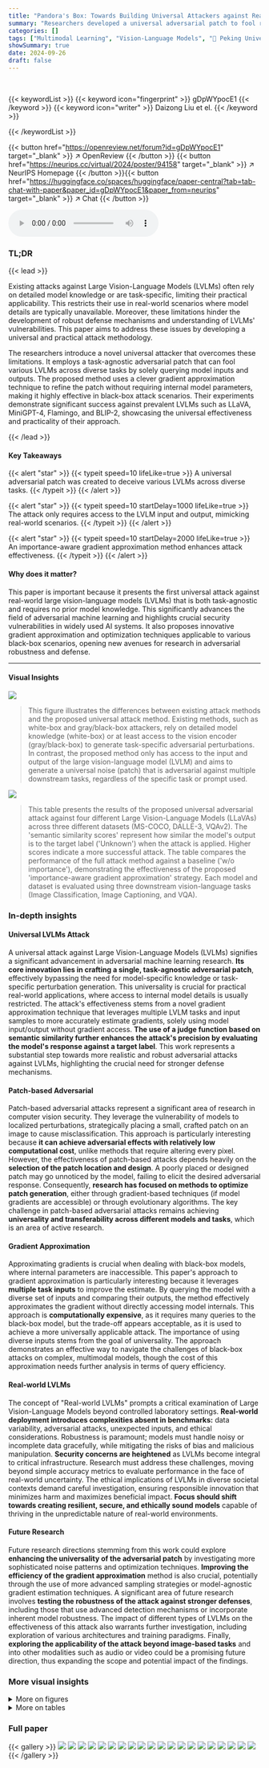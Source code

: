 ```yaml
---
title: "Pandora's Box: Towards Building Universal Attackers against Real-World Large Vision-Language Models"
summary: "Researchers developed a universal adversarial patch to fool real-world large vision-language models (LVLMs) across multiple tasks, without needing access to internal model details."
categories: []
tags: ["Multimodal Learning", "Vision-Language Models", "🏢 Peking University",]
showSummary: true
date: 2024-09-26
draft: false
---
```


<br>

{{< keywordList >}}
{{< keyword icon="fingerprint" >}} gDpWYpocE1 {{< /keyword >}}
{{< keyword icon="writer" >}} Daizong Liu et el. {{< /keyword >}}
 
{{< /keywordList >}}

{{< button href="https://openreview.net/forum?id=gDpWYpocE1" target="_blank" >}}
↗ OpenReview
{{< /button >}}
{{< button href="https://neurips.cc/virtual/2024/poster/94158" target="_blank" >}}
↗ NeurIPS Homepage
{{< /button >}}{{< button href="https://huggingface.co/spaces/huggingface/paper-central?tab=tab-chat-with-paper&paper_id=gDpWYpocE1&paper_from=neurips" target="_blank" >}}
↗ Chat
{{< /button >}}



<audio controls>
    <source src="https://ai-paper-reviewer.com/gDpWYpocE1/podcast.wav" type="audio/wav">
    Your browser does not support the audio element.
</audio>


### TL;DR


{{< lead >}}

Existing attacks against Large Vision-Language Models (LVLMs) often rely on detailed model knowledge or are task-specific, limiting their practical applicability.  This restricts their use in real-world scenarios where model details are typically unavailable. Moreover, these limitations hinder the development of robust defense mechanisms and understanding of LVLMs' vulnerabilities.  This paper aims to address these issues by developing a universal and practical attack methodology.

The researchers introduce a novel universal attacker that overcomes these limitations.  It employs a task-agnostic adversarial patch that can fool various LVLMs across diverse tasks by solely querying model inputs and outputs.  The proposed method uses a clever gradient approximation technique to refine the patch without requiring internal model parameters, making it highly effective in black-box attack scenarios.  Their experiments demonstrate significant success against prevalent LVLMs such as LLaVA, MiniGPT-4, Flamingo, and BLIP-2, showcasing the universal effectiveness and practicality of their approach.

{{< /lead >}}


#### Key Takeaways

{{< alert "star" >}}
{{< typeit speed=10 lifeLike=true >}} A universal adversarial patch was created to deceive various LVLMs across diverse tasks. {{< /typeit >}}
{{< /alert >}}

{{< alert "star" >}}
{{< typeit speed=10 startDelay=1000 lifeLike=true >}} The attack only requires access to the LVLM input and output, mimicking real-world scenarios. {{< /typeit >}}
{{< /alert >}}

{{< alert "star" >}}
{{< typeit speed=10 startDelay=2000 lifeLike=true >}} An importance-aware gradient approximation method enhances attack effectiveness. {{< /typeit >}}
{{< /alert >}}

#### Why does it matter?
This paper is important because it presents the first universal attack against real-world large vision-language models (LVLMs) that is both task-agnostic and requires no prior model knowledge.  This significantly advances the field of adversarial machine learning and highlights crucial security vulnerabilities in widely used AI systems.  It also proposes innovative gradient approximation and optimization techniques applicable to various black-box scenarios, opening new avenues for research in adversarial robustness and defense.

------
#### Visual Insights



![](https://ai-paper-reviewer.com/gDpWYpocE1/figures_1_1.jpg)

> This figure illustrates the differences between existing attack methods and the proposed universal attack method.  Existing methods, such as white-box and gray/black-box attackers, rely on detailed model knowledge (white-box) or at least access to the vision encoder (gray/black-box) to generate task-specific adversarial perturbations. In contrast, the proposed method only has access to the input and output of the large vision-language model (LVLM) and aims to generate a universal noise (patch) that is adversarial against multiple downstream tasks, regardless of the specific task or prompt used.





![](https://ai-paper-reviewer.com/gDpWYpocE1/tables_6_1.jpg)

> This table presents the results of the proposed universal adversarial attack against four different Large Vision-Language Models (LLaVAs) across three different datasets (MS-COCO, DALLE-3, VQAv2).  The 'semantic similarity scores' represent how similar the model's output is to the target label ('Unknown') when the attack is applied.  Higher scores indicate a more successful attack.  The table compares the performance of the full attack method against a baseline ('w/o importance'), demonstrating the effectiveness of the proposed 'importance-aware gradient approximation' strategy.  Each model and dataset is evaluated using three downstream vision-language tasks (Image Classification, Image Captioning, and VQA).





### In-depth insights


#### Universal LVLMs Attack
A universal attack against Large Vision-Language Models (LVLMs) signifies a significant advancement in adversarial machine learning research.  **Its core innovation lies in crafting a single, task-agnostic adversarial patch**, effectively bypassing the need for model-specific knowledge or task-specific perturbation generation. This universality is crucial for practical real-world applications, where access to internal model details is usually restricted. The attack's effectiveness stems from a novel gradient approximation technique that leverages multiple LVLM tasks and input samples to more accurately estimate gradients, solely using model input/output without gradient access.  **The use of a judge function based on semantic similarity further enhances the attack's precision by evaluating the model's response against a target label**. This work represents a substantial step towards more realistic and robust adversarial attacks against LVLMs, highlighting the crucial need for stronger defense mechanisms.

#### Patch-based Adversarial
Patch-based adversarial attacks represent a significant area of research in computer vision security.  They leverage the vulnerability of models to localized perturbations, strategically placing a small, crafted patch on an image to cause misclassification. This approach is particularly interesting because **it can achieve adversarial effects with relatively low computational cost**, unlike methods that require altering every pixel.  However, the effectiveness of patch-based attacks depends heavily on the **selection of the patch location and design**.  A poorly placed or designed patch may go unnoticed by the model, failing to elicit the desired adversarial response. Consequently, **research has focused on methods to optimize patch generation**, either through gradient-based techniques (if model gradients are accessible) or through evolutionary algorithms.  The key challenge in patch-based adversarial attacks remains achieving **universality and transferability across different models and tasks**, which is an area of active research.

#### Gradient Approximation
Approximating gradients is crucial when dealing with black-box models, where internal parameters are inaccessible.  This paper's approach to gradient approximation is particularly interesting because it leverages **multiple task inputs** to improve the estimate. By querying the model with a diverse set of inputs and comparing their outputs, the method effectively approximates the gradient without directly accessing model internals. This approach is **computationally expensive**, as it requires many queries to the black-box model, but the trade-off appears acceptable, as it is used to achieve a more universally applicable attack.  The importance of using diverse inputs stems from the goal of universality. The approach demonstrates an effective way to navigate the challenges of black-box attacks on complex, multimodal models, though the cost of this approximation needs further analysis in terms of query efficiency.

#### Real-world LVLMs
The concept of "Real-world LVLMs" prompts a critical examination of Large Vision-Language Models beyond controlled laboratory settings.  **Real-world deployment introduces complexities absent in benchmarks:** data variability, adversarial attacks, unexpected inputs, and ethical considerations.  Robustness is paramount;  models must handle noisy or incomplete data gracefully, while mitigating the risks of bias and malicious manipulation.   **Security concerns are heightened** as LVLMs become integral to critical infrastructure.  Research must address these challenges, moving beyond simple accuracy metrics to evaluate performance in the face of real-world uncertainty.  The ethical implications of LVLMs in diverse societal contexts demand careful investigation, ensuring responsible innovation that minimizes harm and maximizes beneficial impact.  **Focus should shift towards creating resilient, secure, and ethically sound models** capable of thriving in the unpredictable nature of real-world environments.

#### Future Research
Future research directions stemming from this work could explore **enhancing the universality of the adversarial patch** by investigating more sophisticated noise patterns and optimization techniques.  **Improving the efficiency of the gradient approximation** method is also crucial, potentially through the use of more advanced sampling strategies or model-agnostic gradient estimation techniques.  A significant area of future research involves **testing the robustness of the attack against stronger defenses**, including those that use advanced detection mechanisms or incorporate inherent model robustness.  The impact of different types of LVLMs on the effectiveness of this attack also warrants further investigation, including exploration of various architectures and training paradigms. Finally, **exploring the applicability of the attack beyond image-based tasks** and into other modalities such as audio or video could be a promising future direction, thus expanding the scope and potential impact of the findings.


### More visual insights

<details>
<summary>More on figures
</summary>


![](https://ai-paper-reviewer.com/gDpWYpocE1/figures_3_1.jpg)

> This figure illustrates the proposed universal adversarial attack against real-world Large Vision-Language Models (LVLMs).  It shows a three-stage process: patch initialization, gradient approximation, and iterative updates.  The attack uses a universal adversarial patch applied to various image inputs across different tasks, leveraging only the model's input and output.  A key component is an importance-aware gradient approximation to efficiently optimize the patch without access to internal model details.


![](https://ai-paper-reviewer.com/gDpWYpocE1/figures_7_1.jpg)

> The figure demonstrates the effectiveness of the proposed universal attack. It shows that the attack's effectiveness is not limited to a specific target text ('Unknown') but extends to various other target texts (e.g., 'I cannot answer', 'I am sorry', 'I hate people'). The experiment results are shown in terms of averaged similarity scores on three tasks (Image Classification, Image Caption, VQA) for both the proposed universal attack and a baseline without universality. The results show the superior performance of the universal attack across all three tasks and various target texts.


![](https://ai-paper-reviewer.com/gDpWYpocE1/figures_8_1.jpg)

> This figure visualizes the results of the targeted universal adversarial attack.  It shows several images, each with a clean version and four altered versions. The altered images each include an adversarial patch designed to cause the vision-language model to produce a specific target label (“Unknown”, “I cannot answer”, “I am sorry”, “I hate people”). The results demonstrate that the adversarial patch successfully fools the model, regardless of the specific target label selected, highlighting the universality of the attack. The uniformity of the patch's location across images also emphasizes the approach's task-agnostic nature.


![](https://ai-paper-reviewer.com/gDpWYpocE1/figures_8_2.jpg)

> This figure illustrates the proposed universal adversarial attack against real-world Large Vision-Language Models (LVLMs).  It details a three-stage process: (1) Patch Initialization, where a patch is randomly placed and patterned; (2) Gradient Approximation, where a language-based judge model assesses the LVLM output, and an importance-aware gradient approximation strategy refines the patch; and (3) Patch Optimization, iteratively updating the patch to make it universally adversarial across multiple downstream tasks.


![](https://ai-paper-reviewer.com/gDpWYpocE1/figures_18_1.jpg)

> This figure illustrates the proposed universal adversarial attack against real-world Large Vision-Language Models (LVLMs).  The process involves creating a universal adversarial patch that can be applied to various image inputs and fool different downstream tasks. The patch is optimized using a gradient approximation method that only queries the LVLM's input and output, without needing any model details. A language-based judge model is used to evaluate the LVLM's output and guide the optimization process.


![](https://ai-paper-reviewer.com/gDpWYpocE1/figures_19_1.jpg)

> This figure illustrates the workflow of a universal adversarial attack against Large Vision-Language Models (LVLMs).  It highlights the process of creating a task-agnostic adversarial patch that can fool the model across multiple tasks by only querying the model's input and output. The key components are patch initialization, gradient approximation using an importance-aware strategy, and a judge function to evaluate the model's output based on the target label. The method iteratively refines the patch to enhance its effectiveness across tasks.


![](https://ai-paper-reviewer.com/gDpWYpocE1/figures_22_1.jpg)

> This figure illustrates the proposed universal adversarial attack against real-world Large Vision-Language Models (LVLMs).  It details a three-stage process:  1) Patch Initialization, where a patch is randomly placed on images; 2) Gradient Approximation, leveraging a judge function and importance-aware gradient computation to estimate the gradient without model details; and 3) Patch Optimization, iteratively refining the patch to enhance its adversarial effect across multiple tasks.  The attacker only has access to inputs and outputs of the LVLM, highlighting the practical nature of this attack.


</details>




<details>
<summary>More on tables
</summary>


![](https://ai-paper-reviewer.com/gDpWYpocE1/tables_7_1.jpg)
> This table presents the results of an adversarial attack experiment on the LLaVA model using the DALLE-3 dataset. The experiment aims to evaluate the effectiveness of the attack against different target labels. The attack method is evaluated with and without importance weights in the gradient approximation step. The table shows the semantic similarity scores between the LVLMs output and the attacker's chosen label for four different target labels: 'Unknown', 'I cannot answer', 'I am sorry', and 'I hate people'.  The scores are provided for three downstream tasks: Image Classification, Image Captioning, and VQA (Visual Question Answering), and also the overall average.

![](https://ai-paper-reviewer.com/gDpWYpocE1/tables_7_2.jpg)
> This table compares the performance of the proposed universal and practical attack against the MF-Attack [33], a transfer-based black-box attack.  The comparison uses the ImageNet-1k dataset [83] and focuses on the VQA task to ensure a fair evaluation.  The results highlight the superior performance of the proposed method.

![](https://ai-paper-reviewer.com/gDpWYpocE1/tables_7_3.jpg)
> This table compares the performance of the proposed universal and practical attack against the white-box attack method CroPA [31] on the OpenFlamingo model and MS-COCO dataset. The comparison uses the ASR metric and shows that the proposed attack outperforms CroPA in image classification, image captioning, and VQA tasks, demonstrating its effectiveness.

![](https://ai-paper-reviewer.com/gDpWYpocE1/tables_8_1.jpg)
> This table presents the results of an ablation study conducted to determine the optimal patch size for a universal adversarial attack against the LLaVA and DALLE-3 models.  The study varied the patch size (S<sub>p</sub>) and measured the attack's performance across three image-to-text tasks: Image Classification, Image Captioning, and Visual Question Answering (VQA). The results show how the performance (measured as semantic similarity scores) changes as the patch size is increased, indicating the optimal size for achieving the best attack effectiveness.

![](https://ai-paper-reviewer.com/gDpWYpocE1/tables_9_1.jpg)
> This table shows the attack success rate (ASR) of the proposed universal attack against four different black-box defense strategies.  The ASR is calculated across three image-to-text tasks (Image Classification, Image Captioning, and VQA). The results indicate the robustness of the proposed attack against various defense mechanisms, highlighting its effectiveness even when the model's internal details are not accessible to the attacker.

![](https://ai-paper-reviewer.com/gDpWYpocE1/tables_9_2.jpg)
> This table presents the results of the proposed universal adversarial attack against four different large vision-language models (LLaVA, MiniGPT-4, Flamingo, and BLIP-2) across three different datasets (MS-COCO, DALLE-3, and VQAv2).  The performance is measured using semantic similarity scores between the model's output and the target label 'Unknown.'  The table compares the full attack model to a variant ('w/o importance') that omits the importance-aware weights during gradient approximation, showcasing the impact of this key component on attack effectiveness.  Each model and dataset is tested with three different image-text tasks: Image Classification, Image Captioning, and Visual Question Answering (VQA).

![](https://ai-paper-reviewer.com/gDpWYpocE1/tables_17_1.jpg)
> This table presents the results of the proposed universal adversarial attack against four different large vision-language models (LLaVA, MiniGPT-4, Flamingo, and BLIP-2) across three datasets (MS-COCO, DALLE-3, and VQAv2).  The performance is measured using semantic similarity scores between the model's output and the target label 'Unknown.'  For each model and dataset, the table shows the similarity scores for three different conditions: clean images (no attack), an attack without importance weighting, and the full attack with importance weighting. The results demonstrate the effectiveness of the proposed attack, with the full attack consistently achieving the highest similarity scores.

![](https://ai-paper-reviewer.com/gDpWYpocE1/tables_17_2.jpg)
> This table presents the results of an ablation study investigating the impact of the number of tasks used during the model querying phase of the universal adversarial attack. It compares the attack performance with and without the importance-aware weights, across three different numbers of tasks (1, 2, and 3), and for three downstream tasks (Image Classification, Image Caption, and VQA). The overall performance is also presented.

![](https://ai-paper-reviewer.com/gDpWYpocE1/tables_18_1.jpg)
> This table presents the results of an ablation study on the proposed universal adversarial attack. The experiment varied the number of images used during the patch generation process, while keeping the number of tasks constant at three.  The results show how the attack performance, measured as semantic similarity scores (ImageClassification, ImageCaption, VQA, and Overall), changes with different numbers of images (100, 300, and 500).  The table also compares the performance with and without incorporating importance-aware weights ('w/o importance' vs. 'Full attack').  The study aimed to determine the impact of image diversity on the effectiveness of the universal patch.

![](https://ai-paper-reviewer.com/gDpWYpocE1/tables_20_1.jpg)
> This table presents the results of the universal adversarial attack against four different large vision-language models (LLaVA, MiniGPT-4, Flamingo, and BLIP-2) across three datasets (MS-COCO, DALLE-3, and VQAv2).  The performance metric is the semantic similarity score between the model's output and the target label 'Unknown', which measures how well the model's response aligns with the intended adversarial output.  The table also shows a comparison with a version of the attack that does not employ importance-aware weights in its gradient approximation, highlighting the impact of this technique on the attack's effectiveness.

![](https://ai-paper-reviewer.com/gDpWYpocE1/tables_20_2.jpg)
> This table presents the results of the 'Full Attack' method from the paper, applied to the LLaVA model and DALLE-3 dataset.  Instead of using standard, short target labels, the experiment used longer and more descriptive labels. The table shows the semantic similarity scores between the model's output and the target text for different tasks (Image Classification, Image Caption, and VQA) and overall.

![](https://ai-paper-reviewer.com/gDpWYpocE1/tables_21_1.jpg)
> This table presents the results of the proposed universal adversarial attack against four different Large Vision-Language Models (LVLMs): LLaVA, MiniGPT-4, Flamingo, and BLIP-2.  The attack's performance is evaluated across three different datasets: MS-COCO, DALLE-3, and VQAv2. For each LVLMs and dataset combination, the table shows the semantic similarity scores (using a cosine similarity metric) between the model's output when attacked and the target label 'Unknown'.  The table also includes a comparison with a version of the attack that does not utilize importance weights, which helps assess the contribution of this technique to the attack's success. Higher scores indicate better attack performance (closer to the target label).

</details>




### Full paper

{{< gallery >}}
<img src="https://ai-paper-reviewer.com/gDpWYpocE1/1.png" class="grid-w50 md:grid-w33 xl:grid-w25" />
<img src="https://ai-paper-reviewer.com/gDpWYpocE1/2.png" class="grid-w50 md:grid-w33 xl:grid-w25" />
<img src="https://ai-paper-reviewer.com/gDpWYpocE1/3.png" class="grid-w50 md:grid-w33 xl:grid-w25" />
<img src="https://ai-paper-reviewer.com/gDpWYpocE1/4.png" class="grid-w50 md:grid-w33 xl:grid-w25" />
<img src="https://ai-paper-reviewer.com/gDpWYpocE1/5.png" class="grid-w50 md:grid-w33 xl:grid-w25" />
<img src="https://ai-paper-reviewer.com/gDpWYpocE1/6.png" class="grid-w50 md:grid-w33 xl:grid-w25" />
<img src="https://ai-paper-reviewer.com/gDpWYpocE1/7.png" class="grid-w50 md:grid-w33 xl:grid-w25" />
<img src="https://ai-paper-reviewer.com/gDpWYpocE1/8.png" class="grid-w50 md:grid-w33 xl:grid-w25" />
<img src="https://ai-paper-reviewer.com/gDpWYpocE1/9.png" class="grid-w50 md:grid-w33 xl:grid-w25" />
<img src="https://ai-paper-reviewer.com/gDpWYpocE1/10.png" class="grid-w50 md:grid-w33 xl:grid-w25" />
<img src="https://ai-paper-reviewer.com/gDpWYpocE1/11.png" class="grid-w50 md:grid-w33 xl:grid-w25" />
<img src="https://ai-paper-reviewer.com/gDpWYpocE1/12.png" class="grid-w50 md:grid-w33 xl:grid-w25" />
<img src="https://ai-paper-reviewer.com/gDpWYpocE1/13.png" class="grid-w50 md:grid-w33 xl:grid-w25" />
<img src="https://ai-paper-reviewer.com/gDpWYpocE1/14.png" class="grid-w50 md:grid-w33 xl:grid-w25" />
<img src="https://ai-paper-reviewer.com/gDpWYpocE1/15.png" class="grid-w50 md:grid-w33 xl:grid-w25" />
<img src="https://ai-paper-reviewer.com/gDpWYpocE1/16.png" class="grid-w50 md:grid-w33 xl:grid-w25" />
<img src="https://ai-paper-reviewer.com/gDpWYpocE1/17.png" class="grid-w50 md:grid-w33 xl:grid-w25" />
<img src="https://ai-paper-reviewer.com/gDpWYpocE1/18.png" class="grid-w50 md:grid-w33 xl:grid-w25" />
<img src="https://ai-paper-reviewer.com/gDpWYpocE1/19.png" class="grid-w50 md:grid-w33 xl:grid-w25" />
<img src="https://ai-paper-reviewer.com/gDpWYpocE1/20.png" class="grid-w50 md:grid-w33 xl:grid-w25" />
{{< /gallery >}}